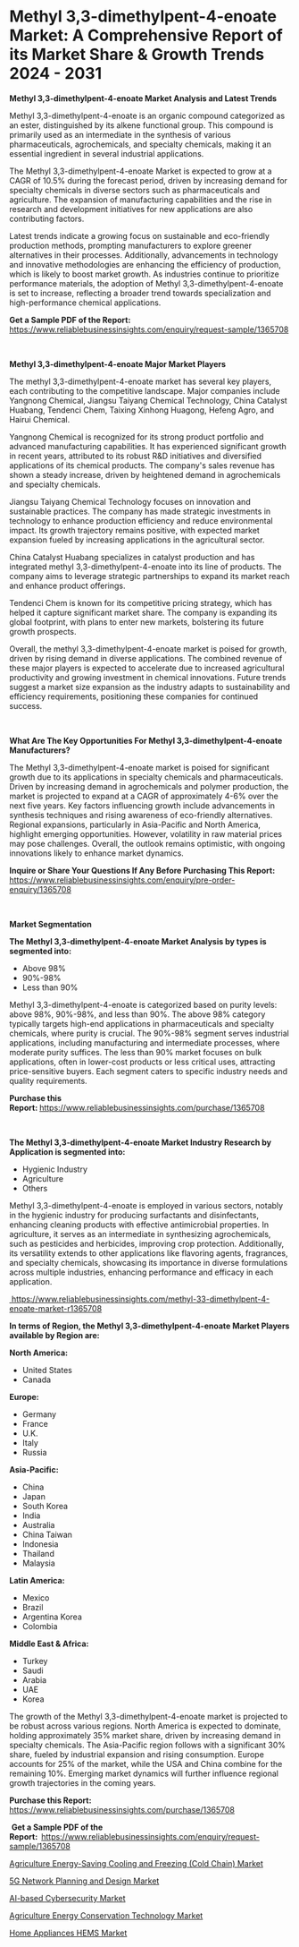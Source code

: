 <p><h1>Methyl 3,3-dimethylpent-4-enoate Market: A Comprehensive Report of its Market Share & Growth Trends 2024 - 2031</h1></p><p><strong>Methyl 3,3-dimethylpent-4-enoate Market Analysis and Latest Trends</strong></p>
<p><p>Methyl 3,3-dimethylpent-4-enoate is an organic compound categorized as an ester, distinguished by its alkene functional group. This compound is primarily used as an intermediate in the synthesis of various pharmaceuticals, agrochemicals, and specialty chemicals, making it an essential ingredient in several industrial applications. </p><p>The Methyl 3,3-dimethylpent-4-enoate Market is expected to grow at a CAGR of 10.5% during the forecast period, driven by increasing demand for specialty chemicals in diverse sectors such as pharmaceuticals and agriculture. The expansion of manufacturing capabilities and the rise in research and development initiatives for new applications are also contributing factors. </p><p>Latest trends indicate a growing focus on sustainable and eco-friendly production methods, prompting manufacturers to explore greener alternatives in their processes. Additionally, advancements in technology and innovative methodologies are enhancing the efficiency of production, which is likely to boost market growth. As industries continue to prioritize performance materials, the adoption of Methyl 3,3-dimethylpent-4-enoate is set to increase, reflecting a broader trend towards specialization and high-performance chemical applications.</p></p>
<p><strong>Get a Sample PDF of the Report:&nbsp;</strong> <a href="https://www.reliablebusinessinsights.com/enquiry/request-sample/1365708?utm_campaign=62&utm_medium=2&utm_source=Github&utm_content=ia&utm_term=11102024&utm_id=methyl-33-dimethylpent-4-enoate">https://www.reliablebusinessinsights.com/enquiry/request-sample/1365708</a></p>
<p>&nbsp;</p>
<p><strong>Methyl 3,3-dimethylpent-4-enoate Major Market Players</strong></p>
<p><p>The methyl 3,3-dimethylpent-4-enoate market has several key players, each contributing to the competitive landscape. Major companies include Yangnong Chemical, Jiangsu Taiyang Chemical Technology, China Catalyst Huabang, Tendenci Chem, Taixing Xinhong Huagong, Hefeng Agro, and Hairui Chemical. </p><p>Yangnong Chemical is recognized for its strong product portfolio and advanced manufacturing capabilities. It has experienced significant growth in recent years, attributed to its robust R&D initiatives and diversified applications of its chemical products. The company's sales revenue has shown a steady increase, driven by heightened demand in agrochemicals and specialty chemicals.</p><p>Jiangsu Taiyang Chemical Technology focuses on innovation and sustainable practices. The company has made strategic investments in technology to enhance production efficiency and reduce environmental impact. Its growth trajectory remains positive, with expected market expansion fueled by increasing applications in the agricultural sector.</p><p>China Catalyst Huabang specializes in catalyst production and has integrated methyl 3,3-dimethylpent-4-enoate into its line of products. The company aims to leverage strategic partnerships to expand its market reach and enhance product offerings.</p><p>Tendenci Chem is known for its competitive pricing strategy, which has helped it capture significant market share. The company is expanding its global footprint, with plans to enter new markets, bolstering its future growth prospects.</p><p>Overall, the methyl 3,3-dimethylpent-4-enoate market is poised for growth, driven by rising demand in diverse applications. The combined revenue of these major players is expected to accelerate due to increased agricultural productivity and growing investment in chemical innovations. Future trends suggest a market size expansion as the industry adapts to sustainability and efficiency requirements, positioning these companies for continued success.</p></p>
<p>&nbsp;</p>
<p><strong>What Are The Key Opportunities For Methyl 3,3-dimethylpent-4-enoate Manufacturers?</strong></p>
<p><p>The Methyl 3,3-dimethylpent-4-enoate market is poised for significant growth due to its applications in specialty chemicals and pharmaceuticals. Driven by increasing demand in agrochemicals and polymer production, the market is projected to expand at a CAGR of approximately 4-6% over the next five years. Key factors influencing growth include advancements in synthesis techniques and rising awareness of eco-friendly alternatives. Regional expansions, particularly in Asia-Pacific and North America, highlight emerging opportunities. However, volatility in raw material prices may pose challenges. Overall, the outlook remains optimistic, with ongoing innovations likely to enhance market dynamics.</p></p>
<p><strong>Inquire or Share Your Questions If Any Before Purchasing This Report:</strong> <a href="https://www.reliablebusinessinsights.com/enquiry/pre-order-enquiry/1365708?utm_campaign=62&utm_medium=2&utm_source=Github&utm_content=ia&utm_term=11102024&utm_id=methyl-33-dimethylpent-4-enoate">https://www.reliablebusinessinsights.com/enquiry/pre-order-enquiry/1365708</a></p>
<p>&nbsp;</p>
<p><strong>Market Segmentation</strong></p>
<p><strong>The Methyl 3,3-dimethylpent-4-enoate Market Analysis by types is segmented into:</strong></p>
<p><ul><li>Above 98%</li><li>90%-98%</li><li>Less than 90%</li></ul></p>
<p><p>Methyl 3,3-dimethylpent-4-enoate is categorized based on purity levels: above 98%, 90%-98%, and less than 90%. The above 98% category typically targets high-end applications in pharmaceuticals and specialty chemicals, where purity is crucial. The 90%-98% segment serves industrial applications, including manufacturing and intermediate processes, where moderate purity suffices. The less than 90% market focuses on bulk applications, often in lower-cost products or less critical uses, attracting price-sensitive buyers. Each segment caters to specific industry needs and quality requirements.</p></p>
<p><strong>Purchase this Report:&nbsp;</strong><a href="https://www.reliablebusinessinsights.com/purchase/1365708?utm_campaign=62&utm_medium=2&utm_source=Github&utm_content=ia&utm_term=11102024&utm_id=methyl-33-dimethylpent-4-enoate">https://www.reliablebusinessinsights.com/purchase/1365708</a></p>
<p>&nbsp;</p>
<p><strong>The Methyl 3,3-dimethylpent-4-enoate Market Industry Research by Application is segmented into:</strong></p>
<p><ul><li>Hygienic Industry</li><li>Agriculture</li><li>Others</li></ul></p>
<p><p>Methyl 3,3-dimethylpent-4-enoate is employed in various sectors, notably in the hygienic industry for producing surfactants and disinfectants, enhancing cleaning products with effective antimicrobial properties. In agriculture, it serves as an intermediate in synthesizing agrochemicals, such as pesticides and herbicides, improving crop protection. Additionally, its versatility extends to other applications like flavoring agents, fragrances, and specialty chemicals, showcasing its importance in diverse formulations across multiple industries, enhancing performance and efficacy in each application.</p></p>
<p><a href="https://www.reliablebusinessinsights.com/methyl-33-dimethylpent-4-enoate-market-r1365708?utm_campaign=62&utm_medium=2&utm_source=Github&utm_content=ia&utm_term=11102024&utm_id=methyl-33-dimethylpent-4-enoate">&nbsp;https://www.reliablebusinessinsights.com/methyl-33-dimethylpent-4-enoate-market-r1365708</a></p>
<p><strong>In terms of Region, the Methyl 3,3-dimethylpent-4-enoate Market Players available by Region are:</strong></p>
<p>
    <p> <strong> North America: </strong>
        <ul>
            <li>United States</li>
            <li>Canada</li>
        </ul>
        </p> 
    <p> <strong> Europe: </strong>
        <ul>
            <li>Germany</li>
            <li>France</li>
            <li>U.K.</li>
            <li>Italy</li>
            <li>Russia</li>
        </ul>
        </p> 
    <p> <strong> Asia-Pacific: </strong>
        <ul>
            <li>China</li>
            <li>Japan</li>
            <li>South Korea</li>
            <li>India</li>
            <li>Australia</li>
            <li>China Taiwan</li>
            <li>Indonesia</li>
            <li>Thailand</li>
            <li>Malaysia</li>
        </ul>
        </p> 
    <p> <strong> Latin America: </strong>
        <ul>
            <li>Mexico</li>
            <li>Brazil</li>
            <li>Argentina Korea</li>
            <li>Colombia</li>
        </ul>
        </p> 
    <p> <strong> Middle East & Africa: </strong>
        <ul>
            <li>Turkey</li>
            <li>Saudi</li>
            <li>Arabia</li>
            <li>UAE</li>
            <li>Korea</li>
        </ul>
    </p>
    </p>
<p><p>The growth of the Methyl 3,3-dimethylpent-4-enoate market is projected to be robust across various regions. North America is expected to dominate, holding approximately 35% market share, driven by increasing demand in specialty chemicals. The Asia-Pacific region follows with a significant 30% share, fueled by industrial expansion and rising consumption. Europe accounts for 25% of the market, while the USA and China combine for the remaining 10%. Emerging market dynamics will further influence regional growth trajectories in the coming years.</p></p>
<p><strong>Purchase this Report: </strong><a href="https://www.reliablebusinessinsights.com/purchase/1365708?utm_campaign=62&utm_medium=2&utm_source=Github&utm_content=ia&utm_term=11102024&utm_id=methyl-33-dimethylpent-4-enoate">https://www.reliablebusinessinsights.com/purchase/1365708</a></p>
<p>&nbsp;<strong>Get a Sample PDF of the Report:&nbsp;&nbsp;</strong><a href="https://www.reliablebusinessinsights.com/enquiry/request-sample/1365708?utm_campaign=62&utm_medium=2&utm_source=Github&utm_content=ia&utm_term=11102024&utm_id=methyl-33-dimethylpent-4-enoate">https://www.reliablebusinessinsights.com/enquiry/request-sample/1365708</a></p>
<p><strong></strong></p>
<p><p><a href="https://www.linkedin.com/pulse/in-depth-analysis-global-agriculture-energy-saving-cooling-freezing-o5ksf?utm_campaign=62&utm_medium=2&utm_source=Github&utm_content=ia&utm_term=11102024&utm_id=methyl-33-dimethylpent-4-enoate">Agriculture Energy-Saving Cooling and Freezing (Cold Chain) Market</a></p><p><a href="https://issuu.com/reportprime-2/docs/5g-network-planning-and-design-mark_447e71c3798325?utm_campaign=62&utm_medium=2&utm_source=Github&utm_content=ia&utm_term=11102024&utm_id=methyl-33-dimethylpent-4-enoate">5G Network Planning and Design Market</a></p><p><a href="https://issuu.com/reportprime-2/docs/ai-based-cybersecurity-market-size-_188d2a718f32ac?utm_campaign=62&utm_medium=2&utm_source=Github&utm_content=ia&utm_term=11102024&utm_id=methyl-33-dimethylpent-4-enoate">AI-based Cybersecurity Market</a></p><p><a href="https://www.linkedin.com/pulse/global-agriculture-energy-conservation-technology-market-analysis-8odue?utm_campaign=62&utm_medium=2&utm_source=Github&utm_content=ia&utm_term=11102024&utm_id=methyl-33-dimethylpent-4-enoate">Agriculture Energy Conservation Technology Market</a></p><p><a href="https://www.linkedin.com/pulse/home-appliances-hems-market-trends-focusing-insight-forecast-nixde?utm_campaign=62&utm_medium=2&utm_source=Github&utm_content=ia&utm_term=11102024&utm_id=methyl-33-dimethylpent-4-enoate">Home Appliances HEMS Market</a></p></p>